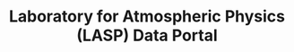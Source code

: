 ---
layout: default
description: ''
programmatic_access: through pysatSpaceWeather
relationship_description: Used by the CU SpWx TREC
relationships:
- cu_spwx_trec
shortname: lasp
timestamp: Mon, 14 Feb 2022 17:44:48 GMT
title: Laboratory for Atmospheric Physics (LASP) Data Portal
type: portal
uuid: 7bd860cf-1e35-4e8d-9973-3e8b79250012
website_link: https://lasp.colorado.edu/home/mission-ops-data/data-systems/data-products/
---